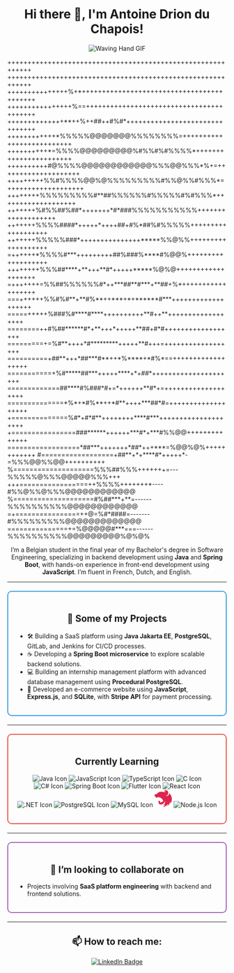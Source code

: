 <h1 align="center">Hi there 👋, I'm Antoine Drion du Chapois!</h1>

<p align="center">
  <img src="https://media.giphy.com/media/26tn33aiTi1jkl6H6/giphy.gif" alt="Waving Hand GIF" width="120">
</p>
<p>
++++++++++++++++++++++++++++++++++++++++++++++++++++++++++++
++++++++++++++++++++++++++++++++++++++++++++++++++++++++++++
+++++++++++++++%+*++++++++++++++++++++++++++++++++++++++++++
++++++++++++++++%==+++++++++++++++++++++++++++++++++++++++++
++++++++++++++**++%++##++#%#*+++++++++++++++++++++++++++++++
++++++++++++*%%%%%@@@@@@@%%%%%%%%=++++++++++++++++++++++++++
++++++++++*=%%%%@@@@@@@@@%#%%#%#%%%%*+++++++++++++++++++++++
++++++++++#@%%%%@@@@@@@@@@@@%%%@@%%%*%+=++++++++++++++++++++
+++++++++%%#%%%%@@%@%%%%%%%%%#%%@%%#%%%*=+++++++++++++++++++
++++++++%%%%%%%%%#**##%%%%%%#%%%%%#%#%%%*+++++++++++++++++++
+++++++%#%%##%##*+++++++*#*###%%%%%%%%%%%+++++++++++++++++++
+++++++%%%%####*+++++*++++##+#%*##%#%%%%%+++++++++++++++++++
+++++++%%%%%###*+++++++++++++++*****%%@%%+++++++++++++++++++
=++++++*%%%%#***+++++++++##%###%****#%@@%+++++++++++++++++++
++++++++%%%##****+**+++**#*+++++*****%@%@+++++++++++++++++++
=+++++++=%%##%%%%%%#*++***##**#***+**##+%*++++++++++++++++++
===++++++%%#%#**+**#%**++***+*+******#***+++++++++++++++++++
=====+++++%###%#****#****++++++++++**#++**++++++++++++++++++
========++#%##******#*+**+++*+++++**##+#*#++++++++++++++++++
=========+=%#**++++*#*********+++++**#+++=++++++++++++++++++
==========+##**+++*##***#**++*%****+*#%*==++++++++++++++++++
===========+%#*****##***+++++****+*+##*+++++++++++++++++++++
=============##****#%###*#+=*++++++**#*+=+++++++++++++++++++
==============*%*+*#%**++*#**++++***##*#=+++++++++++++++++++
+==============%#*+#*#**++++++++****#***++++++++++++++++++++
+================###******++++++***#*+***#%%@@++++++++++++++
==================*##***+++++++*##*+++***=%@@%@%++++++++++++
#==================+##**+*+****#*+++++*-=%%%@@%%@@++++++++++
%====================%%%##%%%+++++++=---%%%%%@%%%@@@@@%%%+++
+++=================++%%%%+++++++*----#%%@%%@%%%@@@@@@@@@@@@
%====================#%##***+**=------%%%%%%%%%%@@@@@@@@@@@@
=+================++@=%#*####=-------#%%%%%%%%%@@@@@@@@@@@@@
===============+=%@@@@@#***===------%%%%%%%%%%@@@@@@@@@%@%@%

</p>

<p align="center">
  I’m a Belgian student in the final year of my Bachelor's degree in Software Engineering, specializing in backend development using <strong>Java</strong> and <strong>Spring Boot</strong>, with hands-on experience in front-end development using <strong>JavaScript</strong>. I’m fluent in French, Dutch, and English.
</p>


---

<div style="border: 2px solid #3498db; border-radius: 10px; padding: 20px; margin: 20px 0;">
  <h2 align="center">🔭 Some of my Projects</h2>
  <ul>
    <li>🛠 Building a SaaS platform using <strong>Java Jakarta EE</strong>, <strong>PostgreSQL</strong>, GitLab, and Jenkins for CI/CD processes.</li>
    <li>☕ Developing a <strong>Spring Boot microservice</strong> to explore scalable backend solutions.</li>
    <li>💻 Building an internship management platform with advanced database management using <strong>Procedural PostgreSQL</strong>.</li>
    <li>💸 Developed an e-commerce website using <strong>JavaScript</strong>, <strong>Express.js</strong>, and <strong>SQLite</strong>, with <strong>Stripe API</strong> for payment processing.</li>
  </ul>
</div>

---

<div style="border: 2px solid #e74c3c; border-radius: 10px; padding: 20px; margin: 20px 0;">
  <h2 align="center">Currently Learning</h2>
  <p align="center">
    <!-- Java Icon -->
    <img src="https://cdn.jsdelivr.net/gh/devicons/devicon/icons/java/java-original.svg" alt="Java Icon" width="40" height="40">
    <!-- JavaScript Icon -->
    <img src="https://cdn.jsdelivr.net/gh/devicons/devicon/icons/javascript/javascript-original.svg" alt="JavaScript Icon" width="40" height="40">
    <!-- TypeScript Icon -->
    <img src="https://cdn.jsdelivr.net/gh/devicons/devicon/icons/typescript/typescript-original.svg" alt="TypeScript Icon" width="40" height="40">
    <!-- C Icon -->
    <img src="https://cdn.jsdelivr.net/gh/devicons/devicon/icons/c/c-original.svg" alt="C Icon" width="40" height="40">
    <!-- C# Icon -->
    <img src="https://cdn.jsdelivr.net/gh/devicons/devicon/icons/csharp/csharp-original.svg" alt="C# Icon" width="40" height="40">
    <!-- Spring Boot Icon -->
    <img src="https://camo.githubusercontent.com/9d67318aed1c579b61b3cd88cedd1d801578c49c7671ef43c91b8a5e1a8aacfc/68747470733a2f2f696d616765732e636f6e74656e74737461636b2e696f2f76332f6173736574732f626c74333937393062363333656530643561372f626c74346637373964316234666434393663352f3634376132663432643838626231303061353231363630312f737072696e672e77656270" alt="Spring Boot Icon" width="40" height="40">
    <!-- Flutter Icon -->
    <img src="https://cdn.jsdelivr.net/gh/devicons/devicon/icons/flutter/flutter-original.svg" alt="Flutter Icon" width="40" height="40">
    <!-- React Icon -->
    <img src="https://cdn.jsdelivr.net/gh/devicons/devicon/icons/react/react-original.svg" alt="React Icon" width="40" height="40">
    <!-- .NET Icon -->
    <img src="https://cdn.jsdelivr.net/gh/devicons/devicon/icons/dotnetcore/dotnetcore-original.svg" alt=".NET Icon" width="40" height="40">
    <!-- PostgreSQL Icon -->
    <img src="https://cdn.jsdelivr.net/gh/devicons/devicon/icons/postgresql/postgresql-original.svg" alt="PostgreSQL Icon" width="40" height="40">
    <!-- MySQL Icon -->
    <img src="https://cdn.jsdelivr.net/gh/devicons/devicon/icons/mysql/mysql-original.svg" alt="MySQL Icon" width="40" height="40">
    <!-- Nest.js Icon -->
    <img src="https://github.com/devicons/devicon/blob/v2.16.0/icons/nestjs/nestjs-original.svg" alt="Nest.js Icon" width="40" height="40">
     <img src="https://camo.githubusercontent.com/d97b910f0af180dee48d2d9c9084c0ef12f3f999a41c8141e8a9daf38e376292/68747470733a2f2f696d672e69636f6e73382e636f6d2f636f6c6f722f3531322f6e6f64656a732e706e67" alt="Node.js Icon" width="40" height="40">
  </p>
</div>



---

<div style="border: 2px solid #9b59b6; border-radius: 10px; padding: 20px; margin: 20px 0;">
  <h2 align="center">👯 I’m looking to collaborate on</h2>
  <ul>
    <li>Projects involving <strong>SaaS platform engineering</strong> with backend and frontend solutions.</li>
  </ul>
</div>

---

<h2 align="center">📫 How to reach me:</h2>
<p align="center">
  <a href="https://www.linkedin.com/in/antoine-drion-du-chapois/" target="_blank">
    <img src="https://img.shields.io/badge/-LinkedIn-0077B5?style=for-the-badge&logo=linkedin&logoColor=white" alt="LinkedIn Badge">
  </a>
</p>



